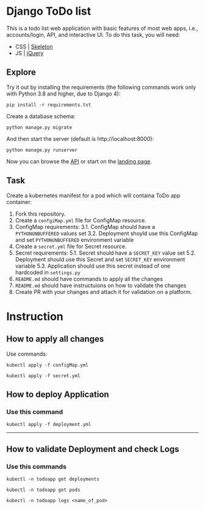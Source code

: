 # Django ToDo list

This is a todo list web application with basic features of most web apps, i.e., accounts/login, API, and interactive UI. To do this task, you will need:

- CSS | [Skeleton](http://getskeleton.com/)
- JS  | [jQuery](https://jquery.com/)

## Explore

Try it out by installing the requirements (the following commands work only with Python 3.8 and higher, due to Django 4):

```
pip install -r requirements.txt
```

Create a database schema:

```
python manage.py migrate
```

And then start the server (default is http://localhost:8000):

```
python manage.py runserver
```

Now you can browse the [API](http://localhost:8000/api/) or start on the [landing page](http://localhost:8000/).

## Task

Create a kubernetes manifest for a pod which will containa ToDo app container:

1. Fork this repository.
1. Create a `confgiMap.yml` file for ConfigMap resource.
1. ConfigMap requirements:
    3.1. ConfigMap should have a `PYTHONUNBUFFERED` values set
    3.2. Deployment shoyld use this ConfigMap and set `PYTHONUNBUFFERED` environment variable
1. Create a `secret.yml` file for Secret resource.
1. Secret requirements:
5.1. Secret should have a `SECRET_KEY` value set
5.2. Deployment should use this Secret and set `SECRET_KEY` environment variable
5.3. Application should use this secret instead of one hardcoded in `settings.py`
1. `README.md` should have commands to apply all the changes
1. `README.md` should have instructuions on how to validate the changes
1. Create PR with your changes and attach it for validation on a platform.

# Instruction
## How to apply all changes
Use commands:
```
kubectl apply -f configMap.yml
```
```
kubectl apply -f secret.yml
```

## How to deploy Application
### Use this command

```
kubectl apply -f deployment.yml
```

***

## How to validate Deployment and check Logs
### Use this commands

```
kubectl -n todoapp get deployments
```
```
kubectl -n todoapp get pods
```
```
kubectl -n todoapp logs <name_of_pod>
```
